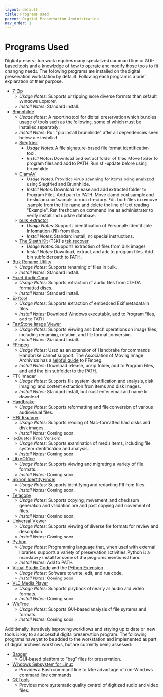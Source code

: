 ```yaml
---
layout: default
title: Programs Used
parent: Digital Preservation Administration
nav_order: 1
---
```


# Programs Used

Digital preservation work requires many specialized command line or GUI-based tools and a knowledge of how to operate and modify those tools to fit changing needs. The following programs are installed on the digital preservation workstation by default. Following each program is a brief explanation of their purpose.  

- [7-Zip](https://www.7-zip.org/) 
    - _Usage Notes:_ Supports unzipping more diverse formats than default Windows Explorer.
    - _Install Notes:_ Standard install.   
- [Brunnhilde](https://github.com/tw4l/brunnhilde)
    - _Usage Notes:_ A reporting tool for digital preservation which bundles usage of tools such as the following, some of which must be installed separately:   
    - _Install Notes:_ Run "pip install brunnhilde" after all dependencies seen below are installed.
    - [Siegfried](https://www.itforarchivists.com/siegfried/)   
        - _Usage Notes:_ A file signature-based file format identification tool. 
        - _Install Notes:_ Download and extract folder of files. Move folder to program files and add to PATH. Run sf -update before using brunnhilde.
    - [ClamAV](https://www.clamav.net/)   
        - _Usage Notes:_ Provides virus scanning for items being analyzed using Siegfried and Brunnhilde.
        - _Install Notes:_ Download release and add extracted folder to Program Files. Add path to PATH. Move clamd.conf.sample and freshclam.conf.sample to root directory. Edit both files to remove .sample from the file name and delete the line of text reading "Example". Run freshclam on command line as administrator to verify install and update database.
    - [bulk_extractor](https://github.com/simsong/bulk_extractor)   
        - _Usage Notes:_ Supports identification of Personally Identifiable Information (PII) from files. 
        - _Install Notes:_ Standard install, no special instructions. 
    - [The Sleuth Kit](https://www.sleuthkit.org/) (TSK)'s [tsk_recover](http://www.sleuthkit.org/sleuthkit/man/tsk_recover.html) 
        - _Usage Notes:_ Supports extraction of files from disk images.  
        - _Install Notes:_ Download, extract, and add to program files. Add bin subfolder path to PATH.
- [Bulk Rename Utility](https://www.bulkrenameutility.co.uk/)  
    - _Usage Notes:_ Supports renaming of files in bulk.
    - _Install Notes:_ Standard install.
- [Exact Audio Copy](https://www.exactaudiocopy.de/)   
    - _Usage Notes:_ Supports extraction of audio files from CD-DA formatted discs.
    - _Install Notes:_ Standard install.
- [Exiftool](https://exiftool.org/)      
    - _Usage Notes:_ Supports extraction of embedded Exif metadata in files.  
    - _Install Notes:_ Download Windows executable, add to Program Files, add to PATH.
- [FastStone Image Viewer](https://www.faststone.org/) 
    - _Usage Notes:_ Supports viewing and batch operations on image files, including renaming, rotation, and file format conversion.  
    - _Install Notes:_ Standard install.
- [FFmpeg](https://ffmpeg.org/)  
    - _Usage Notes:_ Used as an extension of Handbrake for commands Handbrake cannot support. The Association of Moving Image Archivists has a [helpful guide](https://amiaopensource.github.io/ffmprovisr/) to FFmpeg.
    - _Install Notes:_ Download release, unzip folder, add to Program Files, and add the bin subfolder to the PATH.  
- [FTK Imager](https://www.exterro.com/ftk-imager#:~:text=FTK%C2%AE%20Imager%20is%20a,(FTK%C2%AE)%20is%20warranted.)
    - _Usage Notes:_ Supports file system identification and analysis, disk imaging, and content extraction from items and disk images.  
    - _Install Notes:_ Standard install, but must enter email and name to download.
- [Handbrake](https://handbrake.fr/) 
    - _Usage Notes:_ Supports reformatting and file conversion of various audiovisual files.  
- [HFS Explorer](https://www.catacombae.org/hfsexplorer/) 
    - _Usage Notes:_ Supports reading of Mac-formatted hard disks and disk images.
    - _Install Notes:_ Coming soon. 
- [IsoBuster](https://www.isobuster.com/) (Free Version) 
    - _Usage Notes:_ Supports examination of media items, including file system identification and analysis.  
    - _Install Notes:_ Coming soon.
- [LibreOffice](https://www.libreoffice.org/)
    - _Usage Notes:_ Supports viewing and migrating a variety of file formats.
    - _Install Notes:_ Coming soon.
- [Spirion IdentityFinder](https://www.spirion.com/) 
    - _Usage Notes:_ Supports identifying and redacting PII from files.
    - _Install Notes:_ Coming soon.  
- [Teracopy](https://www.codesector.com/teracopy)   
    - _Usage Notes:_ Supports copying, movement, and checksum generation and validation pre and post copying and movement of files. 
    - _Install Notes:_ Coming soon.
- [Universal Viewer](https://uvviewsoft.com/uviewer/download.htm) 
    - _Usage Notes:_ Supports viewing of diverse file formats for review and description.
    - _Install Notes:_ Coming soon.
- [Python](https://www.python.org/)
    - _Usage Notes:_ Programming language that, when used with external libraries, supports a variety of preservation activities. Python is a mandatory install for some of the programs mentioned here.
    - _Install Notes:_ Add to PATH.
- [Visual Studio Code](https://code.visualstudio.com/) and the [Python Extension](https://marketplace.visualstudio.com/items?itemName=ms-python.python)
    - _Usage Notes:_ Software to write, edit, and run code.
    - _Install Notes:_ Coming soon. 
- [VLC Media Player](https://www.videolan.org/)
    - _Usage Notes:_ Supports playback of nearly all audio and video formats.
    - _Install Notes:_ Coming soon. 
- [WizTree](https://diskanalyzer.com/) 
    - _Usage Notes:_ Supports GUI-based analysis of file systems and formats. 
    - _Install Notes:_ Coming soon.

Additionally, iteratively improving workflows and staying up to date on new tools is key to a successful digital preservation program. The following programs have yet to be added to the workstation and implemented as part of digital archives workflows, but are currently being assessed:  

- [Bagger](https://github.com/LibraryOfCongress/bagger) 
    - GUI-based platform to “bag” files for preservation. 
- [Windows Subsystem for Linux](https://ubuntu.com/wsl) 
    - Provides a Bash command line to take advantage of non-Windows command line commands.  
- [QCTools](https://mediaarea.net/QCTools)   
    - Provides more systematic quality control of digitized audio and video files.  


